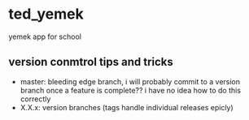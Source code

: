 # ted_yemek
yemek app for school

## version conmtrol tips and tricks
- master: bleeding edge branch, i will probably commit to a version branch once a feature is 
complete?? i have no idea how to do this correctly
- X.X.x: version branches (tags handle individual releases epicly)